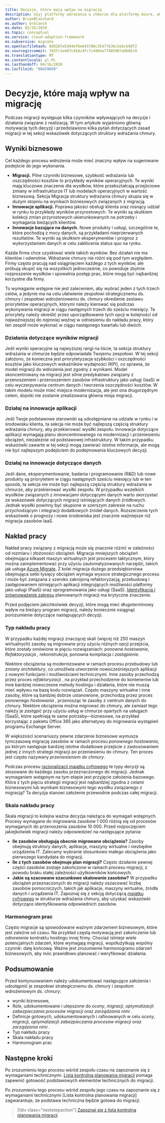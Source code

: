 ```yaml
---
title: Decyzje, które mają wpływ na migrację
description: Użyj platformy wdrażania w chmurze dla platformy Azure, aby podejmować odpowiednie decyzje i wybrać działania wykonywania, które będą obsługiwać pomyślne Migrowanie.
author: BrianBlanchard
ms.author: brblanch
ms.date: 02/25/2020
ms.topic: conceptual
ms.service: cloud-adoption-framework
ms.subservice: migrate
ms.openlocfilehash: 8d9207e5494ef6e645780c35477636c5ebcb9df2
ms.sourcegitcommit: 7d3fc1e407cd18c4fc7c4964a77885907a9b85c0
ms.translationtype: MT
ms.contentlocale: pl-PL
ms.lasthandoff: 04/16/2020
ms.locfileid: "80429050"
---
```

<!-- cSpell:ignore migrateable -->

# <a name="decisions-that-affect-migration"></a>Decyzje, które mają wpływ na migrację

Podczas migracji występuje kilka czynników wpływających na decyzje i działania związane z realizacją. W tym artykule wyjaśniono główną motywację tych decyzji i przedstawiono kilka pytań dotyczących zasad migracji w tej sekcji wskazówek dotyczących struktury wdrażania chmury.

## <a name="business-outcomes"></a>Wyniki biznesowe

Cel każdego procesu wdrożenia może mieć znaczny wpływ na sugerowane podejście do jego wykonania.

- **Migracji.** Pilne czynniki biznesowe, szybkość wdrażania lub oszczędności kosztów to przykłady wyników operacyjnych. Te wyniki mają kluczowe znaczenie dla wysiłków, które przekształcają przejściowe zmiany w infrastrukturze IT lub modelach operacyjnych w wartość biznesową. Sekcja Migracja struktury wdrażania chmury skupia się w dużym stopniu na wynikach biznesowych związanych z migracją.
- **Innowacje aplikacji.** Poprawa jakości obsługi klienta oraz rosnący udział w rynku to przykłady wyników przyrostowych. Te wyniki są skutkiem kolekcji zmian przyrostowych ukierunkowanych na potrzeby i wymagania bieżących klientów.
- **Innowacje bazujące na danych.** Nowe produkty i usługi, szczególnie te, które pochodzą z mocy danych, są przykładami nieprzerwanych rezultatów. Te wyniki są skutkiem eksperymentów i prognoz z wykorzystaniem danych w celu zakłócenia status quo na rynku.

Każda firma chce uzyskiwać wiele takich wyników. Bez działań nie ma klientów i odwrotnie. Wdrażanie chmury nie różni się pod tym względem. Firmy często pracują nad osiągnięciem każdego z tych wyników, ale próbują skupić się na wszystkich jednocześnie, co powoduje zbytnie rozproszenie wysiłków i spowalnia postęp prac, które mogą być najbardziej korzystne dla firmy.

To wymaganie wstępne nie jest zaleceniem, aby wybrać jeden z tych trzech celów, a jedynie ma na celu ułatwienie zespołowi strategicznemu ds. chmury i zespołowi wdrożeniowemu ds. chmury określenie zestawu priorytetów operacyjnych, którymi należy kierować się podczas wykonywania migracji w ciągu następnych trzech do sześciu miesięcy. Te priorytety należy określić przez uporządkowanie tych opcji w kolejności od *najważniejszej* do *najmniej ważnej* w odniesieniu do nakładu pracy, który ten zespół może wykonać w ciągu następnego kwartału lub dwóch.

### <a name="act-on-migration-outcomes"></a>Działania dotyczące wyników migracji

Jeśli wyniki operacyjne są najwyższej rangi na liście, ta sekcja struktury wdrażania w chmurze będzie odpowiadała Twojemu zespołowi. W tej sekcji założono, że konieczna jest priorytetyzacja szybkości i oszczędności kosztów jako kluczowych wskaźników wydajności (KPI), co sprawia, że model migracji do wdrożenia jest zgodny z wynikami. Model skoncentrowany na migracji jest silnie predykatowo związany z przenoszeniem i przenoszeniem zasobów infrastruktury jako usługi (IaaS) w celu wyczerpywania centrum danych i tworzenia oszczędności kosztów. W takim modelu może mieć miejsce modernizacja, ale jest ona drugorzędnym celem, dopóki nie zostanie zrealizowana główna misja migracji.

### <a name="act-on-application-innovations"></a>Działaj na innowacje aplikacji

Jeśli Twoje podstawowe sterowniki są udostępniane na udziale w rynku i w środowisku klienta, ta sekcja nie może być najlepszą częścią struktury wdrażania chmury, aby przekierować wysiłki zespołu. Innowacje dotyczące aplikacji wymagają planu skoncentrowanego na modernizacji i przeniesieniu obciążeń, niezależnie od podstawowej infrastruktury. W takim przypadku wskazówki zawarte w tej sekcji mogą zawierać istotne informacje, ale mogą nie być najlepszym podejściem do podejmowania kluczowych decyzji.

### <a name="act-on-data-innovations"></a>Działaj na innowacje dotyczące danych

Jeśli dane, eksperymentowanie, badania i programowanie (R&D) lub nowe produkty są priorytetem w ciągu następnych sześciu miesięcy lub w ten sposób, ta sekcja nie może być najlepszą częścią struktury wdrażania w chmurze, aby przekierować wysiłki zespołu. W przypadku wszelkich wysiłków związanych z innowacjami dotyczącymi danych warto skorzystać ze wskazówek dotyczących migracji istniejących danych źródłowych. Jednak wysiłki powinny być skupione w szerszym zakresie na ruchu przychodzącym i integracji dodatkowych źródeł danych. Rozszerzenie tych wskazówek o prognozy i nowe środowiska jest znacznie ważniejsze niż migracja zasobów IaaS.

## <a name="effort"></a>Nakład pracy

Nakład pracy związany z migracją może się znacznie różnić w zależności od rozmiaru i złożoności obciążeń. Migracja mniejszych obciążeń obejmująca kilkaset maszyn wirtualnych jest procesem taktycznym, który można zaimplementować przy użyciu zautomatyzowanych narzędzi, takich jak usługa [Azure Migrate](https://docs.microsoft.com/azure/migrate/migrate-overview). Z kolei migracja dużego przedsiębiorstwa obejmująca setki tysięcy obciążeń wymaga wysoce strategicznego procesu i może być związana z szeroko zakrojoną refaktoryzacją, przebudową i zastępowaniem istniejących aplikacji integrujących możliwości platformy jako usługi (PaaS) oraz oprogramowania jako usługi (SaaS). [Identyfikacja i zrównoważenie zakresu](../../../strategy/balance-the-portfolio.md) planowanych migracji ma krytyczne znaczenie.

Przed podjęciem jakichkolwiek decyzji, które mogą mieć długoterminowy wpływ na bieżący program migracji, należy koniecznie osiągnąć porozumienie dotyczące następujących decyzji.

### <a name="effort-type"></a>Typ nakładu pracy

W przypadku każdej migracji znaczącej skali (więcej niż 250 maszyn wirtualnych) zasoby są migrowane przy użyciu różnych opcji przejścia, które zostały omówione w pięciu rozwiązaniach: ponowne *hostowanie*, *Refaktoryzacja* *,* *rekonstrukcja*, ponowna kompilacja i *zastąpienie*.

Niektóre obciążenia są modernizowane w ramach procesu *przebudowy* lub *zmiany architektury*, co umożliwia utworzenie nowocześniejszych aplikacji z nowymi funkcjami i możliwościami technicznymi. Inne zasoby przechodzą przez proces *refaktoryzacji* , na przykład przechodzenie do kontenerów lub inne bardziej nowoczesne metody hostingu i działania, które nie muszą mieć wpływu na bazę kodu rozwiązań. Często maszyny wirtualne i inne zasoby, które są bardziej dobrze ustanowione, przechodzą przez proces ponownego *hostowania* , przenosząc te zasoby z centrum danych do chmury. Niektóre obciążenia można migrować do chmury, ale zamiast tego należy je *zastąpić* przy użyciu usług w chmurze opartych na usługach (SaaS), które spełniają te same potrzeby&mdash;biznesowe, na przykład korzystając z pakietu Office 365 jako alternatywy do migrowania wystąpień programu Exchange Server.

W większości scenariuszy pewne zdarzenie biznesowe wymusza tymczasową migrację zasobów w ramach procesu *ponownego hostowania*, po którym następuje bardziej istotne dodatkowe przejście z zastosowaniem jednej z innych strategii migracji po przeniesieniu do chmury. Ten proces jest często nazywany *przeniesieniem do chmury*.

Podczas procesu [racjonalizacji majątku cyfrowego](../../../digital-estate/calculate.md) te typy decyzji są stosowane do każdego zasobu przeznaczonego do migracji. Jednak wymaganiem wstępnym na tym etapie jest przyjęcie założenia bazowego. Która z tych pięciu strategii migracji jest najbardziej zgodna z celami biznesowymi lub wynikam biznesowymi tego wysiłku związanego z migracją? Ta decyzja stanowi założenie przewodnie podczas całej migracji.

### <a name="effort-scale"></a>Skala nakładu pracy

Skala migracji to kolejna ważna decyzja należąca do wymagań wstępnych. Procesy wymagane do migrowania zasobów 1 000 różnią się od procesów wymaganych do przenoszenia zasobów 10 000. Przed rozpoczęciem jakiejkolwiek migracji należy odpowiedzieć na następujące pytania:

- **Ile zasobów obsługują obecnie migrowane obciążenia?** Zasoby obejmują struktury danych, aplikacje, maszyny wirtualne i niezbędne urządzenia IT. Zalecamy wybranie stosunkowo małego obciążenia jako pierwszego kandydata do migracji.
- **Ile z tych zasobów obejmuje plan migracji?** Często działanie pewnej części zasobów zostaje zakończone w ramach procesu migracji, z powodu braku stałej zależności użytkowników końcowych.
- **Jakie są szacowane szacunkowe skalowanie zasobów?** W przypadku obciążeń przeznaczonych do migracji należy oszacować liczbę zasobów pomocniczych, takich jak aplikacje, maszyny wirtualne, źródła danych i urządzenia IT. Zapoznaj się z sekcją dotyczącą [majątku cyfrowego](../../../digital-estate/index.md) w strukturze wdrażania chmury, aby uzyskać wskazówki dotyczące identyfikowania odpowiednich zasobów.

### <a name="effort-timing"></a>Harmonogram prac

Często migracje są spowodowane ważnym zdarzeniem biznesowym, które jest zależne od czasu. Na przykład częstą motywacją jest zakończenie lub odnowienie kontraktu hostingu innej firmy. Chociaż istnieje wiele potencjalnych zdarzeń, które wymagają migracji, współużytkują wspólny czynnik: datę końcową. Ważne jest zrozumienie harmonogramu zdarzeń biznesowych, aby móc prawidłowo planować i weryfikować działania.

## <a name="recap"></a>Podsumowanie

Przed kontynuowaniem należy udokumentować następujące założenia i udostępnić je zespołowi strategicznemu ds. chmury i zespołom wdrożeniowym ds. chmury:

- wyniki biznesowe,
- Role, udokumentowane i ulepszone do *oceny*, *migracji*, *optymalizacji*i *zabezpieczania procesów migracji oraz zarządzania nimi* .
- Definicje gotowych, udokumentowanych i rafinowanych w celu *oceny*, *migracji*, *optymalizacji*i *zabezpieczania procesów migracji oraz zarządzania nimi* .
- Typ nakładu pracy
- Skala nakładu pracy
- Harmonogram prac

## <a name="next-steps"></a>Następne kroki

Po zrozumieniu tego procesu wśród zespołu czasu na zapoznanie się z wymaganiami technicznymi. [Lista kontrolna planowania migracji](./planning-checklist.md) pomaga zapewnić gotowość podstawowych elementów technicznych do migracji.

Po zrozumieniu tego procesu wśród zespołu jego czasu na zapoznanie się z wymaganiami technicznymi [Lista kontrolna planowania migracji] zagwarantuje, że podstawa techniczna będzie gotowa do migracji.

> [!div class="nextstepaction"]
> [Zapoznaj się z listą kontrolną planowania migracji](./planning-checklist.md)
